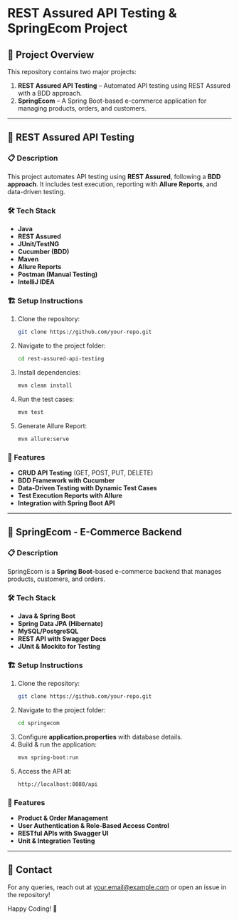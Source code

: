 # REST Assured API Testing & SpringEcom Project

## 📌 Project Overview
This repository contains two major projects:
1. **REST Assured API Testing** – Automated API testing using REST Assured with a BDD approach.
2. **SpringEcom** – A Spring Boot-based e-commerce application for managing products, orders, and customers.

---
## 🚀 REST Assured API Testing
### 📋 Description
This project automates API testing using **REST Assured**, following a **BDD approach**. It includes test execution, reporting with **Allure Reports**, and data-driven testing.

### 🛠 Tech Stack
- **Java**
- **REST Assured**
- **JUnit/TestNG**
- **Cucumber (BDD)**
- **Maven**
- **Allure Reports**
- **Postman (Manual Testing)**
- **IntelliJ IDEA**

### 🏗 Setup Instructions
1. Clone the repository:
   ```sh
   git clone https://github.com/your-repo.git
   ```
2. Navigate to the project folder:
   ```sh
   cd rest-assured-api-testing
   ```
3. Install dependencies:
   ```sh
   mvn clean install
   ```
4. Run the test cases:
   ```sh
   mvn test
   ```
5. Generate Allure Report:
   ```sh
   mvn allure:serve
   ```

### 📌 Features
- **CRUD API Testing** (GET, POST, PUT, DELETE)
- **BDD Framework with Cucumber**
- **Data-Driven Testing with Dynamic Test Cases**
- **Test Execution Reports with Allure**
- **Integration with Spring Boot API**

---
## 🛒 SpringEcom - E-Commerce Backend
### 📋 Description
SpringEcom is a **Spring Boot**-based e-commerce backend that manages products, customers, and orders.

### 🛠 Tech Stack
- **Java & Spring Boot**
- **Spring Data JPA (Hibernate)**
- **MySQL/PostgreSQL**
- **REST API with Swagger Docs**
- **JUnit & Mockito for Testing**

### 🏗 Setup Instructions
1. Clone the repository:
   ```sh
   git clone https://github.com/your-repo.git
   ```
2. Navigate to the project folder:
   ```sh
   cd springecom
   ```
3. Configure **application.properties** with database details.
4. Build & run the application:
   ```sh
   mvn spring-boot:run
   ```
5. Access the API at:
   ```sh
   http://localhost:8080/api
   ```

### 📌 Features
- **Product & Order Management**
- **User Authentication & Role-Based Access Control**
- **RESTful APIs with Swagger UI**
- **Unit & Integration Testing**

---
## 📧 Contact
For any queries, reach out at [your.email@example.com](mailto:your.email@example.com) or open an issue in the repository!

Happy Coding! 🚀


